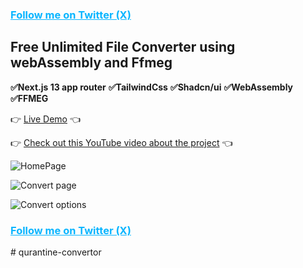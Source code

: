 <h3><a style="color:#08b5ff" href="https://x.com/souhail_dev">Follow me on Twitter (X)</a></h3>

## Free Unlimited File Converter using webAssembly and Ffmeg

**✅Next.js 13 app router**
**✅TailwindCss**
**✅Shadcn/ui**
**✅WebAssembly**
**✅FFMEG**

👉 [Live Demo](https://modifio.vercel.app/) 👈

👉 [Check out this YouTube video about the project](https://youtu.be/ypYw6Cm6cUk) 👈

![HomePage](https://i.imgur.com/SCTf3Ce.png)

![Convert page](https://i.imgur.com/6HgYaut.png)

![Convert options](https://i.imgur.com/2B5uU9h.png)


<h3><a style="color:#08b5ff" href="https://x.com/souhail_dev">Follow me on Twitter (X)</a></h3>
# qurantine-convertor
